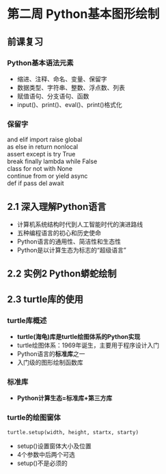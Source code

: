 # 第二周 Python基本图形绘制
## 前课复习
### Python基本语法元素
* 缩进、注释、命名、变量、保留字
* 数据类型、字符串、整数、浮点数、列表
* 赋值语句、分支语句、函数
* input()、print()、eval()、print()格式化
### 保留字
and elif import raise global  
as else in return nonlocal   
assert except is try True  
break finally lambda while False  
class for not with None  
continue from or yield async  
def if pass del await 
## 2.1 深入理解Python语言
* 计算机系统结构时代到人工智能时代的演进路线
* 五种编程语言的初心和历史使命
* Python语言的通用性、简洁性和生态性
* Python是以计算生态为标志的“超级语言”
## 2.2 实例2 Python蟒蛇绘制
## 2.3 turtle库的使用
### turtle库概述
* **turtle(海龟)库是turtle绘图体系的Python实现**
* turtle绘图体系：1969年诞生，主要用于程序设计入门
* Python语言的**标准库**之一
* 入门级的图形绘制函数库
### 标准库
* **Python计算生态=标准库+第三方库**
### turtle的绘图窗体
`turtle.setup(width, height, startx, starty)`
* setup()设置窗体大小及位置
* 4个参数中后两个可选
* setup()不是必须的